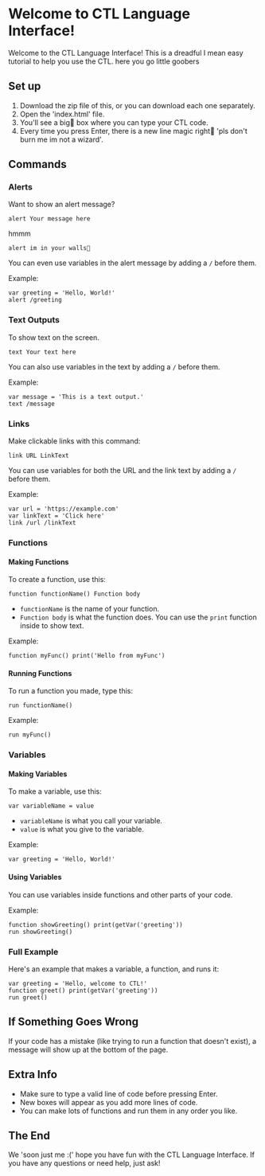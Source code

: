 # Welcome to CTL Language Interface!

Welcome to the CTL Language Interface! This is a dreadful I mean easy tutorial to help you use the CTL. here you go little goobers

## Set up
1. Download the zip file of this, or you can download each one separately.
2. Open the 'index.html' file. 
3. You'll see a big🤨 box where you can type your CTL code. 
4. Every time you press Enter, there is a new line magic right🤯 'pls don't burn me im not a wizard'.

## Commands

### Alerts

Want to show an alert message? 

```
alert Your message here
```
hmmm
```
alert im in your walls🗿
```
You can even use variables in the alert message by adding a `/` before them.

Example:
```
var greeting = 'Hello, World!'
alert /greeting
```

### Text Outputs

To show text on the screen.

```
text Your text here
```

You can also use variables in the text by adding a `/` before them.

Example:
```
var message = 'This is a text output.'
text /message
```

### Links

Make clickable links with this command:

```
link URL LinkText
```

You can use variables for both the URL and the link text by adding a `/` before them.

Example:
```
var url = 'https://example.com'
var linkText = 'Click here'
link /url /linkText
```

### Functions

#### Making Functions

To create a function, use this:

```
function functionName() Function body
```

- `functionName` is the name of your function.
- `Function body` is what the function does. You can use the `print` function inside to show text.

Example:
```
function myFunc() print('Hello from myFunc')
```

#### Running Functions

To run a function you made, type this:

```
run functionName()
```

Example:
```
run myFunc()
```

### Variables

#### Making Variables

To make a variable, use this:

```
var variableName = value
```

- `variableName` is what you call your variable.
- `value` is what you give to the variable.

Example:
```
var greeting = 'Hello, World!'
```

#### Using Variables

You can use variables inside functions and other parts of your code.

Example:
```
function showGreeting() print(getVar('greeting'))
run showGreeting()
```

### Full Example

Here's an example that makes a variable, a function, and runs it:

```
var greeting = 'Hello, welcome to CTL!'
function greet() print(getVar('greeting'))
run greet()
```

## If Something Goes Wrong

If your code has a mistake (like trying to run a function that doesn't exist), a message will show up at the bottom of the page.

## Extra Info

- Make sure to type a valid line of code before pressing Enter.
- New boxes will appear as you add more lines of code.
- You can make lots of functions and run them in any order you like.

## The End

We 'soon just me :(' hope you have fun with the CTL Language Interface. If you have any questions or need help, just ask!
